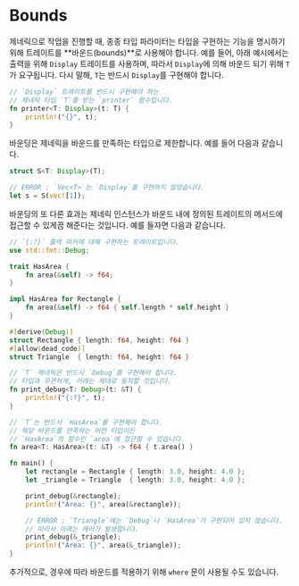 # Bounds

제네릭으로 작업을 진행할 때, 종종 타입 파라미터는 타입을 구현하는 기능을 명시하기 위해 트레이트를 **바운드(bounds)**로 사용해야 합니다. 예를 들어, 아래 예시에서는 출력을 위해 `Display` 트레이트를 사용하며, 따라서 `Display`에 의해 바운드 되기 위해 `T`가 요구됩니다. 다시 말해, `T`는 반드시 `Display`를 구현해야 합니다.

```rust
// `Display` 트레이트를 반드시 구현해야 하는
// 제네릭 타입 `T`를 받는 `printer` 함수입니다.
fn printer<T: Display>(t: T) {
    println!("{}", t);
}
```

바운딩은 제네릭을 바운드를 만족하는 타입으로 제한합니다. 예를 들어 다음과 같습니다.

```rust
struct S<T: Display>(T);

// ERROR : `Vec<T>`는 `Display`를 구현하지 않았습니다.
let s = S(vec![1]);
```

바운딩의 또 다른 효과는 제네릭 인스턴스가 바운드 내에 정의된 트레이트의 메서드에 접근할 수 있게끔 해준다는 것입니다. 예를 들자면 다음과 같습니다.

```rust
// `{:?}` 출력 마커에 대해 구현하는 트레이트입니다.
use std::fmt::Debug;

trait HasArea {
    fn area(&self) -> f64;
}

impl HasArea for Rectangle {
    fn area(&self) -> f64 { self.length * self.height }
}

#[derive(Debug)]
struct Rectangle { length: f64, height: f64 }
#[allow(dead_code)]
struct Triangle  { length: f64, height: f64 }

// `T` 제네릭은 반드시 `Debug`를 구현해야 합니다.
// 타입과 무관하게, 아래는 제대로 동작할 것입니다.
fn print_debug<T: Debug>(t: &T) {
    println!("{:?}", t);
}

// `T`는 반드시 `HasArea`를 구현해야 합니다.
// 해당 바운드를 만족하는 어떤 타입이든
// `HasArea`의 함수인 `area`에 접근할 수 있습니다.
fn area<T: HasArea>(t: &T) -> f64 { t.area() }

fn main() {
    let rectangle = Rectangle { length: 3.0, height: 4.0 };
    let _triangle = Triangle  { length: 3.0, height: 4.0 };

    print_debug(&rectangle);
    println!("Area: {}", area(&rectangle));

    // ERROR : `Triangle`에는 `Debug`나 `HasArea`가 구현되어 있지 않습니다.
    // 따라서 아래는 에러가 발생합니다.
    print_debug(&_triangle);
    println!("Area: {}", area(&_triangle));
}
```

추가적으로, 경우에 따라 바운드를 적용하기 위해 `where` 문이 사용될 수도 있습니다.
